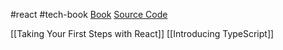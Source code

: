 #react #tech-book
[Book](https://subscription.packtpub.com/book/web-development/9781803233109/pref)
[Source Code](https://github.com/PacktPublishing/React-18-Design-Patterns-and-Best-Practices-Fourth-Edition)

[[Taking Your First Steps with React]]
[[Introducing TypeScript]]
